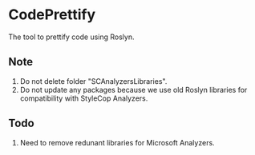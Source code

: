 ﻿CodePrettify
============

The tool to prettify code using Roslyn.

Note
----

1. Do not delete folder "SCAnalyzersLibraries".
1. Do not update any packages because we use old Roslyn libraries for compatibility with StyleCop Analyzers.

Todo
----

1. Need to remove redunant libraries for Microsoft Analyzers.
